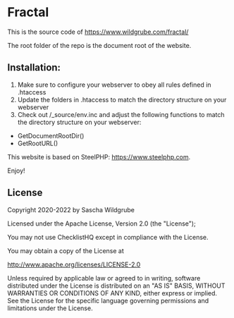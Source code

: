 # Fractal
This is the source code of https://www.wildgrube.com/fractal/

The root folder of the repo is the document root of the website.

## Installation:
1. Make sure to configure your webserver to obey all rules defined in .htaccess
2. Update the folders in .htaccess to match the directory structure on your webserver
3. Check out /_source/env.inc and adjust the following functions to match the directory structure on your webserver:
- GetDocumentRootDir()
- GetRootURL()

This website is based on SteelPHP: https://www.steelphp.com.

Enjoy!

## License
Copyright 2020-2022 by Sascha Wildgrube

Licensed under the Apache License, Version 2.0 (the "License");

You may not use ChecklistHQ except in compliance with the License.

You may obtain a copy of the License at

http://www.apache.org/licenses/LICENSE-2.0

Unless required by applicable law or agreed to in writing, software distributed under the License is distributed on an "AS IS" BASIS, WITHOUT WARRANTIES OR CONDITIONS OF ANY KIND, either express or implied. See the License for the specific language governing permissions and limitations under the License.
